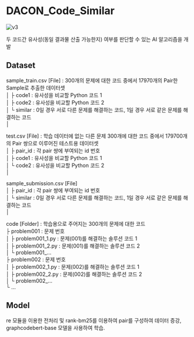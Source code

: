 # DACON_Code_Similar
![v3](https://user-images.githubusercontent.com/84311270/174436961-011b984f-12b2-4a26-a73d-e5ad6e6f3cf9.png)


두 코드간 유사성(동일 결과물 산출 가능한지) 여부를 판단할 수 있는 AI 알고리즘을 개발

## Dataset  
sample_train.csv [File] : 300개의 문제에 대한 코드 중에서 17970개의 Pair한 Sample로 추출한 데이터셋  
	│	├ code1 : 유사성을 비교할 Python 코드 1  
	│	├ code2 : 유사성을 비교할 Python 코드 2  
	│	└ similar : 0일 경우 서로 다른 문제를 해결하는 코드, 1일 경우 서로 같은 문제를 해결하는 코드  
	│
  
test.csv [File] : 학습 데이터에 없는 다른 문제 300개에 대한 코드 중에서 179700개의 Pair 쌍으로 이루어진 테스트용 데이터셋  
	│	├ pair_id : 각 pair 쌍에 부여되는 id 번호  
	│	├ code1 : 유사성을 비교할 Python 코드 1  
	│	└ code2 : 유사성을 비교할 Python 코드 2  
	│

sample_submission.csv [File]  
	│	├ pair_id : 각 pair 쌍에 부여되는 id 번호  
	│	└ similar : 0일 경우 서로 다른 문제를 해결하는 코드, 1일 경우 서로 같은 문제를 해결하는 코드  
	│  

code [Folder] : 학습용으로 주어지는 300개의 문제에 대한 코드  
		├ problem001 : 문제 번호  
		│	├ problem001_1.py : 문제(001)를 해결하는 솔루션 코드 1  
		│	├ problem001_2.py : 문제(001)를 해결하는 솔루션 코드 2  
		│	└ problem001_...  
		├ problem002 : 문제 번호  
		│	├ problem002_1.py : 문제(002)를 해결하는 솔루션 코드 1  
		│	├ problem002_2.py : 문제(002)를 해결하는 솔루션 코드 2  
		│	└ problem002_...    
		└ ...  
    
## Model  
re 모듈을 이용한 전처리 및 rank-bm25를 이용하여 pair를 구성하여 데이터 증강, graphcodebert-base 모델을 사용하여 학습.
   
